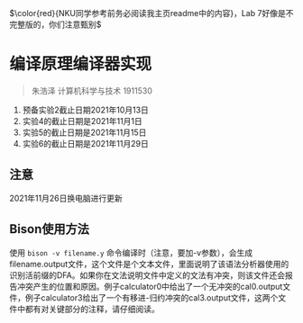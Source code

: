 $\color{red}{NKU同学参考前务必阅读我主页readme中的内容}，Lab 7好像是不完整版的，你们注意甄别$

#  编译原理编译器实现
> 朱浩泽 计算机科学与技术 1911530
1. 预备实验2截止日期2021年10月13日
2. 实验4的截止日期是2021年11月1日
3. 实验5的截止日期是2021年11月15日
4. 实验6的截止日期是2021年11月29日

## 注意
2021年11月26日换电脑进行更新

## Bison使用方法
使用 `bison -v filename.y` 命令编译时（注意，要加-v参数），会生成filename.output文件，这个文件是个文本文件，里面说明了该语法分析器使用的识别活前缀的DFA。如果你在文法说明文件中定义的文法有冲突，则该文件还会报告冲突产生的位置和原因。例子calculator0中给出了一个无冲突的cal0.output文件，例子calculator3给出了一个有移进-归约冲突的cal3.output文件，这两个文件中都有对关键部分的注释，请仔细阅读。
